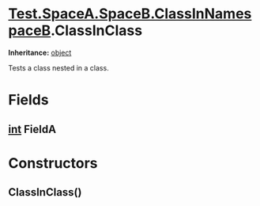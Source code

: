 # [Test.SpaceA.SpaceB.ClassInNamespaceB](Test.SpaceA.SpaceB.ClassInNamespaceB.md).ClassInClass

**Inheritance:** [object](https://docs.microsoft.com/en-us/dotnet/api/system.object)  

Tests a class nested in a class.  

# Fields

## [int](https://docs.microsoft.com/en-us/dotnet/api/system.int32) FieldA

# Constructors

## ClassInClass()

